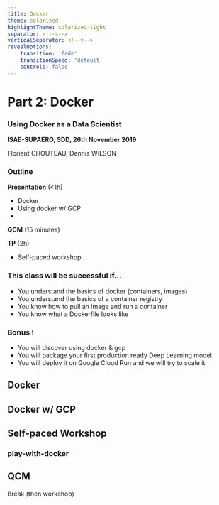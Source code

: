 ```yaml
---
title: Docker
theme: solarized
highlightTheme: solarized-light
separator: <!--s-->
verticalSeparator: <!--v-->
revealOptions:
    transition: 'fade'
    transitionSpeed: 'default'
    controls: false
---
```


# Part 2: Docker
### Using Docker as a Data Scientist

**ISAE-SUPAERO, SDD, 26th November 2019**

Florient CHOUTEAU, Dennis WILSON

<!--v-->

### Outline

**Presentation** (<1h)
- Docker
- Using docker w/ GCP
- 

**QCM** (15 minutes)

**TP** (2h)
- Self-paced workshop

<!--v-->

### This class will be successful if...

- You understand the basics of docker (containers, images) <!-- .element: class="fragment" data-fragment-index="1" -->
- You understand the basics of a container registry <!-- .element: class="fragment" data-fragment-index="1" -->
- You know how to pull an image and run a container <!-- .element: class="fragment" data-fragment-index="2" -->
- You know what a Dockerfile looks like <!-- .element: class="fragment" data-fragment-index="3" -->

<!--v-->

### Bonus !

- You will discover using docker & gcp
- You will package your first production ready Deep Learning model  <!-- .element: class="fragment" data-fragment-index="1" -->
- You will deploy it on Google Cloud Run and we will try to scale it   <!-- .element: class="fragment" data-fragment-index="2" -->

<!--s-->

## Docker

<!--s-->

## Docker w/ GCP

<!--s-->

## Self-paced Workshop

<!--v-->

### play-with-docker

<!--s-->

## QCM

<!--s-->

Break (then workshop)
